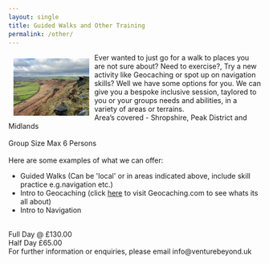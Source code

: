 ```yaml
---
layout: single
title: Guided Walks and Other Training
permalink: /other/
---
```


<div>
<img src="/assets/images/roaches.png" width="30%" height="auto" style="float: left; margin: 10px;">

Ever wanted to just go for a walk to places you are not sure about? Need to exercise?, Try a new activity like Geocaching or spot up on navigation skills? Well we have some options for you. We can give you a bespoke inclusive session, taylored to you or your groups needs and abilities, in a variety of areas or terrains.<br>
Area’s covered - Shropshire, Peak District and Midlands<br>
<br>
Group Size Max 6 Persons<br>
<br>
Here are some examples of what we can offer:<br>
- Guided Walks (Can be 'local' or in areas indicated above, include skill practice e.g.navigation etc.)
- Intro to Geocaching (click [here](https://geocaching.com) to visit Geocaching.com to see whats its all about)
- Intro to Navigation
<br>
Full Day @ £130.00<br>
Half Day £65.00<br>
</div>
For further information or enquiries, please email info@venturebeyond.uk
